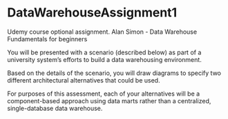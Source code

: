 # DataWarehouseAssignment1
Udemy course optional assignment. Alan Simon - Data Warehouse Fundamentals for beginners


You will be presented with a scenario (described below) as part of a university system’s efforts to build a data warehousing environment.

Based on the details of the scenario, you will draw diagrams to specify two different architectural alternatives that could be used.

For purposes of this assessment, each of your alternatives will be a component-based approach using data marts rather than a centralized, single-database data warehouse.
